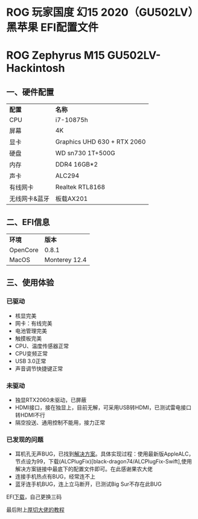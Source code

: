 # ROG 玩家国度 幻15 2020（GU502LV）黑苹果 EFI配置文件
# ROG Zephyrus M15 GU502LV-Hackintosh

## 一、硬件配置

|     |     |
| --- | --- |
| **配置** | **名称** |
| CPU | i7-10875h |
| 屏幕  | 4K  |
| 显卡  | Graphics UHD 630 + RTX 2060 |
| 硬盘  | WD sn730 1T+500G |
| 内存  | DDR4 16GB*2 |
| 声卡  | ALC294 |
| 有线网卡 | Realtek RTL8168 |
| 无线网卡&蓝牙 | 板载AX201 |
## 二、EFI信息

|     |     |
| --- | --- |
| **环境** | **版本** |
| OpenCore | 0.8.1 |
| MacOS | Monterey 12.4 |
## 三、使用体验
### 已驱动
- 核显完美
- 网卡：有线完美
- 电池管理完美
- 触摸板完美
- CPU、温度传感器正常
- CPU变频正常
- USB 3.0正常
- 声音调节快捷键正常
### 未驱动
- 独显RTX2060未驱动，已屏蔽
- HDMI接口，接在独显上，目前无解，可采用USB转HDMI，已测试雷电接口转HDMI不行
- 隔空投送、通用控制不能用，接力正常
### 已发现的问题
- 耳机孔无声BUG，已找到[解决方案](https://www.jianshu.com/p/19e5c321a842)。具体实现过程：使用最新版AppleALC，节点设为99，下载(ALCPlugFix)[black-dragon74/ALCPlugFix-Swift],使用解决方案链接中最底下的配置文件即可。在此感谢果农大佬
- 连接手机热点有BUG，经常连不上
- 蓝牙连手机BUG，连上立马断开，已测试Big Sur不存在此BUG

EFI[下载](https://github.com/xiaoheiwu123/ROG-Zephyrus-M15-GU502LV-Hackintosh/releases/tag/EFI)，自己更换三码

最后附上[厚切大佬的教程](https://zhuanlan.zhihu.com/p/347899851)
